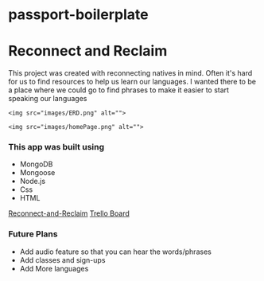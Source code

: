 # passport-boilerplate
<H1>Reconnect and Reclaim</h1>
<article>This project was created with reconnecting natives in mind. Often it's hard for us to find resources to help us learn our languages. I wanted there to be a place where we could go to find phrases to make it easier to start speaking our languages<article>
    
    <img src="images/ERD.png" alt="">

    <img src="images/homePage.png" alt="">


<h3>This app was built using</h3> 
<ul>
<li>MongoDB</li>
<li>Mongoose</li>
<li>Node.js</li>
<li>Css</li>
<li>HTML</li>
</ul>


<a href="https://reconnect-and-reclaim.herokuapp.com/">Reconnect-and-Reclaim</a>
<a href="https://trello.com/b/I9MrccNF/project-2">Trello Board</a>


<article>
    <h3>Future Plans</h3>
    <ul>
        <li>Add audio feature so that you can hear the words/phrases</li>
        <li>Add classes and sign-ups</li>
        <li>Add More languages</li>
    </ul>
<article>

